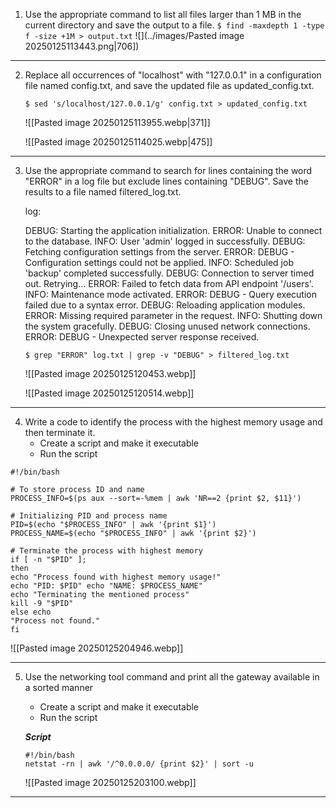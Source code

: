 1) Use the appropriate command to list all files larger than 1 MB in the current directory and save the output to a file.
	`$ find -maxdepth 1 -type f -size +1M > output.txt`
![](../images/Pasted image 20250125113443.png|706])


---

2) Replace all occurrences of "localhost" with "127.0.0.1" in a configuration file named config.txt, and save the updated file as updated_config.txt.

	`$ sed 's/localhost/127.0.0.1/g' config.txt > updated_config.txt`

	![[Pasted image 20250125113955.webp|371]]

	![[Pasted image 20250125114025.webp|475]]

	

---

3) Use the appropriate command to search for lines containing the word "ERROR" in a log file but exclude lines containing "DEBUG". Save the results to a file named
	filtered_log.txt.

	log:
	
	DEBUG: Starting the application initialization.
	ERROR: Unable to connect to the database.
	INFO: User 'admin' logged in successfully.
	DEBUG: Fetching configuration settings from the server.
	ERROR: DEBUG - Configuration settings could not be applied.
	INFO: Scheduled job 'backup' completed successfully.
	DEBUG: Connection to server timed out. Retrying...
	ERROR: Failed to fetch data from API endpoint '/users'.
	INFO: Maintenance mode activated.
	ERROR: DEBUG - Query execution failed due to a syntax error.
	DEBUG: Reloading application modules.
	ERROR: Missing required parameter in the request.
	INFO: Shutting down the system gracefully.
	DEBUG: Closing unused network connections.
	ERROR: DEBUG - Unexpected server response received.

	`$ grep "ERROR" log.txt | grep -v "DEBUG" > filtered_log.txt`

	![[Pasted image 20250125120453.webp]]

	![[Pasted image 20250125120514.webp]]


---

4) Write a code to identify the process with the highest memory usage and then terminate it.
	- Create a script and make it executable
	- Run the script

```
#!/bin/bash 

# To store process ID and name 
PROCESS_INFO=$(ps aux --sort=-%mem | awk 'NR==2 {print $2, $11}') 

# Initializing PID and process name 
PID=$(echo "$PROCESS_INFO" | awk '{print $1}') 
PROCESS_NAME=$(echo "$PROCESS_INFO" | awk '{print $2}') 

# Terminate the process with highest memory 
if [ -n "$PID" ]; 
then 
echo "Process found with highest memory usage!" 
echo "PID: $PID" echo "NAME: $PROCESS_NAME" 
echo "Terminating the mentioned process" 
kill -9 "$PID" 
else echo 
"Process not found." 
fi
```

![[Pasted image 20250125204946.webp]]


---

5) Use the networking tool command and print all the gateway available in a sorted manner

	- Create a script and make it executable
	- Run the script
	
	***Script***
	```
	#!/bin/bash
	netstat -rn | awk '/^0.0.0.0/ {print $2}' | sort -u
	```

	![[Pasted image 20250125203100.webp]]

***
